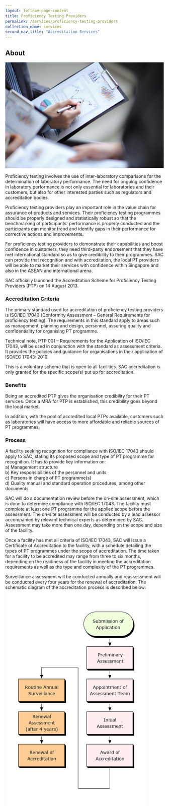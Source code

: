 ```yaml
---
layout: leftnav-page-content
title: Proficiency Testing Providers
permalink: /services/proficiency-testing-providers
collection_name: services
second_nav_title: "Accreditation Services"
---
```

## About
![Accreditation of Proficiency Testing Providers](/images/services/proficiency-testing-accreditation-services.jpg)

Proficiency testing involves the use of inter-laboratory comparisons for the determination of laboratory performance. The need for ongoing confidence in laboratory performance is not only essential for laboratories and their customers, but also for other interested parties such as regulators and accreditation bodies. 

Proficiency testing providers play an important role in the value chain for assurance of products and services. Their proficiency testing programmes should be properly designed and statistically robust so that the benchmarking of participants' performance is properly conducted and the participants can monitor trend and identify gaps in their performance for corrective actions and improvements.

For proficiency testing providers to demonstrate their capabilities and boost confidence in customers, they need third-party endorsement that they have met international standard so as to give credibility to their programmes. SAC can provide that recognition and with accreditation, the local PT providers will be able to market their services with confidence within Singapore and also in the ASEAN and international arena.

SAC officially launched the Accreditation Scheme for Proficiency Testing Providers (PTP) on 14 August 2013.

### Accreditation Criteria

The primary standard used for accreditation of proficiency testing providers is ISO/IEC 17043 (Conformity Assessment – General Requirements for proficiency testing). The requirements in this standard apply to areas such as management, planning and design, personnel, assuring quality and confidentiality for organising PT programme. 

Technical note, PTP 001 – Requirements for the Application of ISO/IEC 17043, will be used in conjunction with the standard as assessment criteria. It provides the policies and guidance for organisations in their application of ISO/IEC 17043: 2010.

This is a voluntary scheme that is open to all facilities. SAC accreditation is only granted for the specific scope(s) put up for accreditation. 

### Benefits

Being an accredited PTP gives the organisation credibility for their PT services. Once a MRA for PTP is established, this credibility goes beyond the local market.

In addition, with the pool of accredited local PTPs available, customers such as laboratories will have access to more affordable and reliable sources of PT programmes.

### Process

A facility seeking recognition for compliance with ISO/IEC 17043 should apply to SAC, stating its proposed scope and type of PT programme for recognition. It has to provide key information on:  
   a) Management structure  
   b) Key responsibilities of the personnel and units  
   c) Persons in charge of PT programme(s)  
   d) Quality manual and standard operation procedures, among other documents

SAC will do a documentation review before the on-site assessment, which is done to determine compliance with ISO/IEC 17043. The facility must complete at least one PT programme for the applied scope before the assessment. The on-site assessment will be conducted by a lead assessor accompanied by relevant technical experts as determined by SAC. Assessment may take more than one day, depending on the scope and size of the facility. 

Once a facility has met all criteria of ISO/IEC 17043, SAC will issue a Certificate of Accreditation to the facility, with a schedule detailing the types of PT programmes under the scope of accreditation. The time taken for a facility to be accredited may range from three to six months, depending on the readiness of the facility in meeting the accreditation requirements as well as the type and complexity of the PT programmes. 

Surveillance assessment will be conducted annually and reassessment will be conducted every four years for the renewal of accreditation. The schematic diagram of the accreditation process is described below:  
![Accreditation Services Chart](/images/services/accreditation_process.png)
